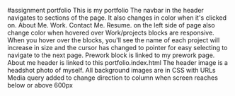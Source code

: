 #assignment portfolio
This is my portfolio
The navbar in the header navigates to sections of the page. It also changes in color when it's clicked on.
About Me. Work. Contact Me. Resume. on the left side of page also change color when hovered over
Work/projects blocks are responsive. When you hover over the blocks, you'll see the name of each project will increase in size and the cursor has changed to pointer for easy selecting to navigate to the next page.
Prework block is linked to my prework page.
About me header is linked to this portfolio.index.html
The header image is a headshot photo of myself.
All background images are in CSS with URLs
Media query added to change direction to column when screen reaches below or above 600px